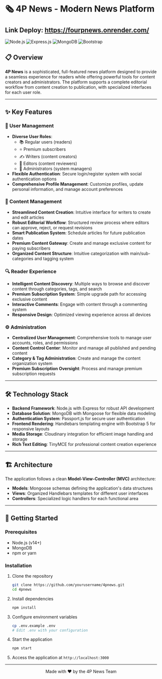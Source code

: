 # 🗞️ 4P News - Modern News Platform
## Link Deploy: https://fourpnews.onrender.com/
![Node.js](https://img.shields.io/badge/Node.js-43853D?style=for-the-badge&logo=node.js&logoColor=white)
![Express.js](https://img.shields.io/badge/Express.js-404D59?style=for-the-badge)
![MongoDB](https://img.shields.io/badge/MongoDB-4EA94B?style=for-the-badge&logo=mongodb&logoColor=white)
![Bootstrap](https://img.shields.io/badge/Bootstrap-563D7C?style=for-the-badge&logo=bootstrap&logoColor=white)

## 📋 Overview

**4P News** is a sophisticated, full-featured news platform designed to provide a seamless experience for readers while offering powerful tools for content creators and administrators. The platform supports a complete editorial workflow from content creation to publication, with specialized interfaces for each user role.

---

## ✨ Key Features

### 👤 User Management

- **Diverse User Roles**:
  - 📚 Regular users (readers)
  - ⭐ Premium subscribers
  - ✍️ Writers (content creators)
  - 📝 Editors (content reviewers)
  - 🔧 Administrators (system managers)
- **Flexible Authentication**: Secure login/register system with social authentication options
- **Comprehensive Profile Management**: Customize profiles, update personal information, and manage account preferences

### 📰 Content Management

- **Streamlined Content Creation**: Intuitive interface for writers to create and edit articles
- **Robust Editorial Workflow**: Structured review process where editors can approve, reject, or request revisions
- **Smart Publication System**: Schedule articles for future publication dates
- **Premium Content Gateway**: Create and manage exclusive content for paying subscribers
- **Organized Content Structure**: Intuitive categorization with main/sub-categories and tagging system

### 🔍 Reader Experience

- **Intelligent Content Discovery**: Multiple ways to browse and discover content through categories, tags, and search
- **Premium Subscription System**: Simple upgrade path for accessing exclusive content
- **Interactive Comments**: Engage with content through a commenting system
- **Responsive Design**: Optimized viewing experience across all devices

### ⚙️ Administration

- **Centralized User Management**: Comprehensive tools to manage user accounts, roles, and permissions
- **Content Control Center**: Monitor and manage all published and pending content
- **Category & Tag Administration**: Create and manage the content organization system
- **Premium Subscription Oversight**: Process and manage premium subscription requests

---

## 🛠️ Technology Stack

- **Backend Framework**: Node.js with Express for robust API development
- **Database Solution**: MongoDB with Mongoose for flexible data modeling
- **Authentication System**: Passport.js for secure user authentication
- **Frontend Rendering**: Handlebars templating engine with Bootstrap 5 for responsive layouts
- **Media Storage**: Cloudinary integration for efficient image handling and storage
- **Rich Text Editing**: TinyMCE for professional content creation experience

---

## 🏗️ Architecture

The application follows a clean **Model-View-Controller (MVC)** architecture:

- **Models**: Mongoose schemas defining the application's data structures
- **Views**: Organized Handlebars templates for different user interfaces
- **Controllers**: Specialized logic handlers for each functional area

---

## 🚀 Getting Started

### Prerequisites

- Node.js (v14+)
- MongoDB
- npm or yarn

### Installation

1. Clone the repository

   ```bash
   git clone https://github.com/yourusername/4pnews.git
   cd 4pnews
   ```

2. Install dependencies

   ```bash
   npm install
   ```

3. Configure environment variables

   ```bash
   cp .env.example .env
   # Edit .env with your configuration
   ```

4. Start the application

   ```bash
   npm start
   ```

5. Access the application at `http://localhost:3000`

---


<p align="center">Made with ❤️ by the 4P News Team</p>
